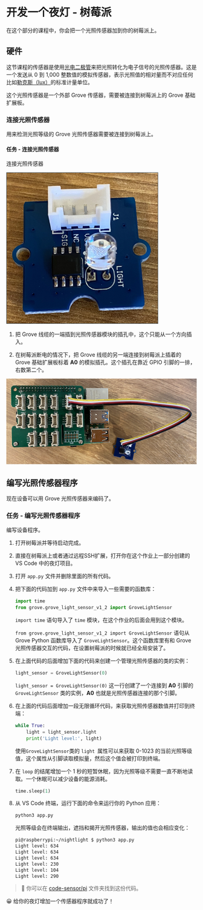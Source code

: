 # 开发一个夜灯 - 树莓派

在这个部分的课程中，你会把一个光照传感器加到你的树莓派上。

## 硬件

这节课程的传感器是使用[光电二极管](https://wikipedia.org/wiki/Photodiode)来把光照转化为电子信号的光照传感器。这是一个发送从 0 到 1,000 整数值的模拟传感器，表示光照值的相对量而不对应任何比如[勒克斯（lux）](https://wikipedia.org/wiki/Lux)的标准计量单位。

这个光照传感器是一个外部 Grove 传感器，需要被连接到树莓派上的 Grove 基础扩展板。

### 连接光照传感器

用来检测光照等级的 Grove 光照传感器需要被连接到树莓派上。

#### 任务 - 连接光照传感器

连接光照传感器

![一个 grove 光照传感器](../../../../images/grove-light-sensor.png)

1. 把 Grove 线缆的一端插到光照传感器模块的插孔中，这个只能从一个方向插入。

1. 在树莓派断电的情况下，把 Grove 线缆的另一端连接到树莓派上插着的 Grove 基础扩展板标着 **A0** 的模拟插孔。这个插孔在靠近 GPIO 引脚的一排，右数第二个。

![插在 A0 插孔的 grove 光照传感器](../../../../images/pi-light-sensor.png)

## 编写光照传感器程序

现在设备可以用 Grove 光照传感器来编码了。

### 任务 - 编写光照传感器程序

编写设备程序。

1. 打开树莓派并等待启动完成。

1. 直接在树莓派上或者通过远程SSH扩展，打开你在这个作业上一部分创建的 VS Code 中的夜灯项目。

1. 打开 `app.py` 文件并删除里面的所有代码。

1. 把下面的代码加到 `app.py` 文件中来导入一些需要的函数库：

    ```python
    import time
    from grove.grove_light_sensor_v1_2 import GroveLightSensor
    ```

    `import time` 语句导入了 `time` 模块，在这个作业的后面会用到这个模块。

    `from grove.grove_light_sensor_v1_2 import GroveLightSensor` 语句从 Grove Python 函数库导入了 `GroveLightSensor`。这个函数库里有和 Grove 光照传感器交互的代码，在设置树莓派的时候就已经全局安装了。
    
1. 在上面代码的后面增加下面的代码来创建一个管理光照传感器的类的实例：

    ```python
    light_sensor = GroveLightSensor(0)
    ```

    `light_sensor = GroveLightSensor(0)` 这一行创建了一个连接到 **A0** 引脚的 `GroveLightSensor` 类的实例，**A0** 也就是光照传感器连接的那个引脚。
    
1. 在上面的代码后面增加一段无限循环代码，来获取光照传感器数值并打印到终端：

    ```python
    while True:
        light = light_sensor.light
        print('Light level:', light)
    ```

    使用`GroveLightSensor`类的 `light `属性可以来获取 0-1023 的当前光照等级值，这个属性从引脚读取模拟量，然后这个值会被打印到终端。
    
1. 在 `loop` 的结尾增加一个 1 秒的短暂休眠，因为光照等级不需要一直不断地读取。一个休眠可以减少设备的能源消耗。

    ```python
    time.sleep(1)
    ```
    
1. 从 VS Code 终端，运行下面的命令来运行你的 Python 应用：

    ```sh
    python3 app.py
    ```

    光照等级会在终端输出，遮挡和揭开光照传感器，输出的值也会相应变化：

    ```output
    pi@raspberrypi:~/nightlight $ python3 app.py 
    Light level: 634
    Light level: 634
    Light level: 634
    Light level: 230
    Light level: 104
    Light level: 290
    ```

> 💁 你可以在 [code-sensor/pi](../code-sensor/pi) 文件夹找到这份代码。

😀 给你的夜灯增加一个传感器程序就成功了！
